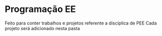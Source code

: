 # Programação EE
Feito para conter trabalhos e projetos referente a disciplica de PEE
Cada projeto será adicionado nesta pasta
